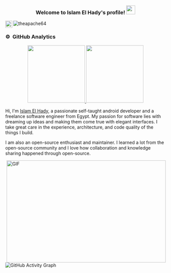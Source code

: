 <h3 align="center">
  Welcome to Islam El Hady's profile!
  <img src="https://media.giphy.com/media/hvRJCLFzcasrR4ia7z/giphy.gif" width="28">
</h3>

<a href="https://www.linkedin.com/in/islamelhady/">
  <img align="left" alt="elHady's LinkedIN" width="22px" src="https://raw.githubusercontent.com/peterthehan/peterthehan/master/assets/linkedin.svg" />
</a>

<p align="left"><img src="https://komarev.com/ghpvc/?username=islamelhady&label=Profile%20views&color=258f76&style=flat-square"
                     alt="theapache64"/>


### ⚙️ &nbsp;GitHub Analytics

<p align="center">
<a href="https://github.com/islamelhady">
  <img height="180em" src="https://github-readme-stats-eight-theta.vercel.app/api?username=islamelhady&show_icons=true&theme=gotham&include_all_commits=true&count_private=true"/>
  <img height="180em" src="https://github-readme-stats-eight-theta.vercel.app/api/top-langs/?username=islamelhady&layout=compact&langs_count=8&theme=gotham"/>
</a>
</p>





Hi, I'm [Islam El Hady](https://islamelhady.github.io/website/index.html), a passionate self-taught android developer and a freelance software engineer from Egypt. My passion for software lies with dreaming up ideas and making them come true with elegant interfaces. I take great care in the experience, architecture, and code quality of the things I build.

I am also an open-source enthusiast and maintainer. I learned a lot from the open-source community and I love how collaboration and knowledge sharing happened through open-source.


  <img align="right" alt="GIF" src="https://github.com/abhisheknaiidu/abhisheknaiidu/blob/master/code.gif?raw=true" width="500" height="320" />
  
  ![GitHub Activity Graph](https://activity-graph.herokuapp.com/graph?username=islamelhady&bg_color=000000&color=4fff67&line=4fff67&point=ffffff&area=true&hide_border=true) 
 

<!--
**islamelhady/islamelhady** is a ✨ _special_ ✨ repository because its `README.md` (this file) appears on your GitHub profile.


